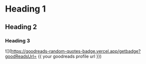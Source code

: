 
# Heading 1
## Heading 2
### Heading 3

![](https://goodreads-random-quotes-badge.vercel.app/getbadge?goodReadsUrl= {{ your goodreads profile url }})
